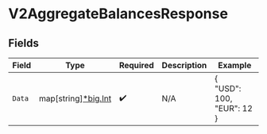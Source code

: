 # V2AggregateBalancesResponse


## Fields

| Field                                                  | Type                                                   | Required                                               | Description                                            | Example                                                |
| ------------------------------------------------------ | ------------------------------------------------------ | ------------------------------------------------------ | ------------------------------------------------------ | ------------------------------------------------------ |
| `Data`                                                 | map[string][*big.Int](https://pkg.go.dev/math/big#Int) | :heavy_check_mark:                                     | N/A                                                    | {<br/>"USD": 100,<br/>"EUR": 12<br/>}                  |